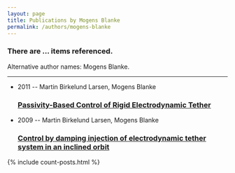 ```yaml
---
layout: page
title: Publications by Mogens Blanke
permalink: /authors/mogens-blanke
---
```


<h3 id="number-posts">There are ... items referenced.</h3>
<p id='info-authors'>Alternative author names: Mogens Blanke.</p>
<hr />
<ul class="post-list">
<li><span class='post-meta'>2011 -- Martin Birkelund Larsen, Mogens Blanke</span><h3><a class='post-link' href="{{ site.baseurl }}/passivity-based-control-of-rigid-electrodynamic-tether">Passivity-Based Control of Rigid Electrodynamic Tether</a></h3></li>
<li><span class='post-meta'>2009 -- Martin Birkelund Larsen, Mogens Blanke</span><h3><a class='post-link' href="{{ site.baseurl }}/control-by-damping-injection-of-electrodynamic-tether-system-in-an-inclined-orbit">Control by damping injection of electrodynamic tether system in an inclined orbit</a></h3></li>

</ul>
{% include count-posts.html %}
